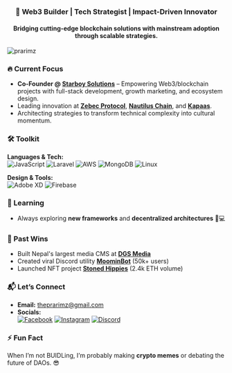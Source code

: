 <h3 align="center">🚀 Web3 Builder | Tech Strategist | Impact-Driven Innovator</h3>
<h4 align="center">Bridging cutting-edge blockchain solutions with mainstream adoption through scalable strategies.</h4>

<p align="left"> <img src="https://komarev.com/ghpvc/?username=prarimz&label=Profile%20views&color=0e75b6&style=flat" alt="prarimz" /> </p>

### 🔥 Current Focus
- **Co-Founder @ [Starboy Solutions](https://starboy.solutions)** – Empowering Web3/blockchain projects with full-stack development, growth marketing, and ecosystem design.
- Leading innovation at **[Zebec Protocol](https://zebec.io)**, **[Nautilus Chain](https://nautchain.xyz/)**, and **[Kapaas](https://kapaasnepal.com)**.
- Architecting strategies to transform technical complexity into cultural momentum.

### 🛠️ Toolkit
**Languages & Tech:**  
![JavaScript](https://img.shields.io/badge/-JavaScript-F7DF1E?logo=javascript&logoColor=black)
![Laravel](https://img.shields.io/badge/-Laravel-FF2D20?logo=laravel&logoColor=white)
![AWS](https://img.shields.io/badge/-AWS-232F3E?logo=amazonaws)
![MongoDB](https://img.shields.io/badge/-MongoDB-47A248?logo=mongodb&logoColor=white)
![Linux](https://img.shields.io/badge/-Linux-FCC624?logo=linux&logoColor=black)

**Design & Tools:**  
![Adobe XD](https://img.shields.io/badge/-XD-FF61F6?logo=adobexd)
![Firebase](https://img.shields.io/badge/-Firebase-FFCA28?logo=firebase)

### 🌱 Learning
- Always exploring **new frameworks** and **decentralized architectures** 👨💻

### 🚨 Past Wins
- Built Nepal's largest media CMS at **[DGS Media](https://dgs.com.np)**
- Created viral Discord utility **[MoominBot](https://github.com/MoominBot/MoominBot)** (50k+ users)
- Launched NFT project **[Stoned Hippies](https://stonedhippies.io/)** (2.4k ETH volume)

### 📬 Let’s Connect
- **Email:** [theprarimz@gmail.com](mailto:theprarimz@gmail.com)
- **Socials:**  
  [![Facebook](https://img.shields.io/badge/-Facebook-1877F2?logo=facebook)](https://fb.com/prarimz)
  [![Instagram](https://img.shields.io/badge/-Instagram-E4405F?logo=instagram)](https://instagram.com/prarimz)
  [![Discord](https://img.shields.io/badge/-Discord-5865F2?logo=discord)](https://discord.gg/jaynepal)

### ⚡ Fun Fact
When I’m not BUIDLing, I’m probably making **crypto memes** or debating the future of DAOs. 😎
